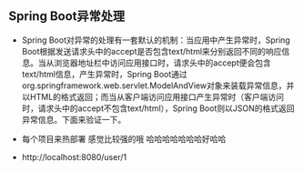 ## Spring Boot异常处理  


* Spring Boot对异常的处理有一套默认的机制：当应用中产生异常时，Spring Boot根据发送请求头中的accept是否包含text/html来分别返回不同的响应信息。当从浏览器地址栏中访问应用接口时，请求头中的accept便会包含text/html信息，产生异常时，Spring Boot通过org.springframework.web.servlet.ModelAndView对象来装载异常信息，并以HTML的格式返回；而当从客户端访问应用接口产生异常时（客户端访问时，请求头中的accept不包含text/html），Spring Boot则以JSON的格式返回异常信息。下面来验证一下。

* 每个项目来热部署  感觉比较强的哦   哈哈哈哈哈哈哈好哈哈



* http://localhost:8080/user/1    